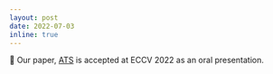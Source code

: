 ```yaml
---
layout: post
date: 2022-07-03
inline: true
---
```


🥳 Our paper, [ATS](https://adaptivetokensampling.github.io/) is accepted at ECCV 2022 as an oral presentation. 

